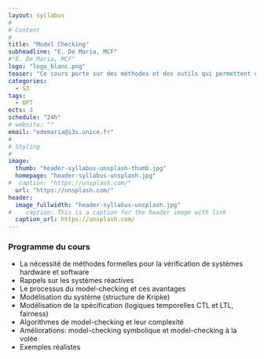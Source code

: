 ```yaml
---
layout: syllabus
#
# Content
#
title: "Model Checking"
subheadline: "E. De Maria, MCF"
#"E. De Maria, MCF"
logo: "logo_blanc.png"
teaser: "Ce cours porte sur des méthodes et des outils qui permettent de vérifier automatiquement si un système (software ou hardware) vérifie une spécification donnée."
categories:
  - S3
tags:
  - OPT
ects: 3
schedule: "24h"
# website: ""
email: "edemaria@i3s.unice.fr"
#
# Styling
#
image:
  thumb: "header-syllabus-unsplash-thumb.jpg"
  homepage: "header-syllabus-unsplash.jpg"
#  caption: "https://unsplash.com/"
  url: "https://unsplash.com/"
header:
  image_fullwidth: "header-syllabus-unsplash.jpg"
#    caption: This is a caption for the header image with link
  caption_url: https://unsplash.com/
---
```


### Programme du cours

- La nécessité de méthodes formelles pour la vérification de systèmes hardware et software
- Rappels sur les systèmes réactives
- Le processus du model-checking et ces avantages
- Modélisation du système (structure de Kripke)
- Modélisation de la spécification (logiques temporelles CTL et LTL, fairness)
- Algorithmes de model-checking et leur complexité
- Améliorations: model-checking symbolique et model-checking à la volée
- Exemples réalistes
